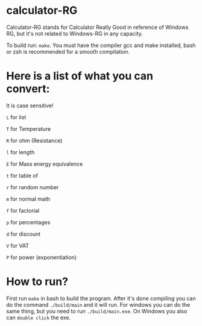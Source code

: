 # calculator-RG
 
Calculator-RG stands for Calculator Really Good in reference of Windows RG, but it's not related to Windows-RG in any capacity.

To build run: ```make```. You must have the compiler gcc and make installed, bash or zsh is recommended for a smooth compilation.

# Here is a list of what you can convert:
It is case sensitive!

```L``` for list

```T``` for Temperature

```R``` for ohm (Resistance)

```l``` for length

```E``` for Mass energy equivalence

```t``` for table of

```r``` for random number

```m``` for normal math

```f``` for factorial

```p``` for percentages

```d``` for discount

```V``` for VAT

```P``` for power (exponentiation)

# How to run?

First run ```make``` in bash to build the program. After it's done compiling you can do the command ```./build/main``` and it will run. For windows you can do the same thing, but you need to run ```./build/main.exe```. On Windows you also can ```double click``` the exe.
